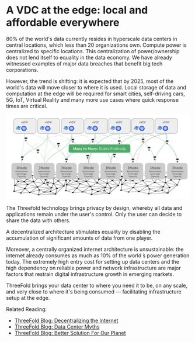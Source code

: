 # A VDC at the edge: local and affordable everywhere

80% of the world's data currently resides in hyperscale data centers in central locations, which less than 20 organizations own. Compute power is centralized to specific locations. This centralization of power/ownership does not lend itself to equality in the data economy. We have already witnessed examples of major data breaches that benefit big tech corporations.

However, the trend is shifting: it is expected that by 2025, most of the world's data will move closer to where it is used. Local storage of data and computation at the edge will be required for smart cities, self-driving cars, 5G, IoT, Virtual Reality and many more use cases where quick response times are critical.

![](img/decentralized_usp.png)

The Threefold technology brings privacy by design, whereby all data and applications remain under the user's control. Only the user can decide to share the data with others.

A decentralized architecture stimulates equality by disabling the accumulation of significant amounts of data from one player.

Moreover, a centrally organized internet architecture is unsustainable: the internet already consumes as much as 10% of the world ́s power generation today. The extremely high entry cost for setting up data centers and the high dependency on reliable power and network infrastructure are major factors that restrain digital infrastructure growth in emerging markets.

ThreeFold brings your data center to where you need it to be, on any scale, and very close to where it's being consumed — facilitating infrastructure setup at the edge.

Related Reading:
- [ThreeFold Blog: Decentralizing the Internet](https://threefold.io/blog/post/decentralzing_the_internet/)
- [ThreeFold Blog: Data Center Myths](https://threefold.io/blog/post/big_datacenter_myth/)
- [ThreeFold Blog: Better Solution For Our Planet](https://threefold.io/blog/post/for_our_planet/)